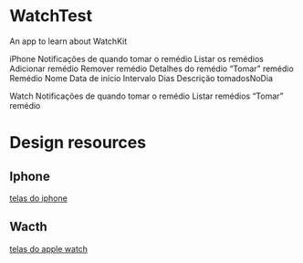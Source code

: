 # WatchTest
An app to learn about WatchKit

iPhone
Notificações de quando tomar o remédio
Listar os remédios
Adicionar remédio
Remover remédio
Detalhes do remédio
“Tomar” remédio
Remédio
	Nome
	Data de início
	Intervalo
	Dias
	Descrição
	tomadosNoDia

Watch
Notificações de quando tomar o remédio
Listar remédios
“Tomar” remédio
# Design resources

## Iphone
[telas do iphone](https://github.com/MartonioJunior/WatchTest/resources/iphone_design.png)

## Wacth

[telas do apple watch](https://github.com/MartonioJunior/WatchTest/resouces/watch_design.png) 
